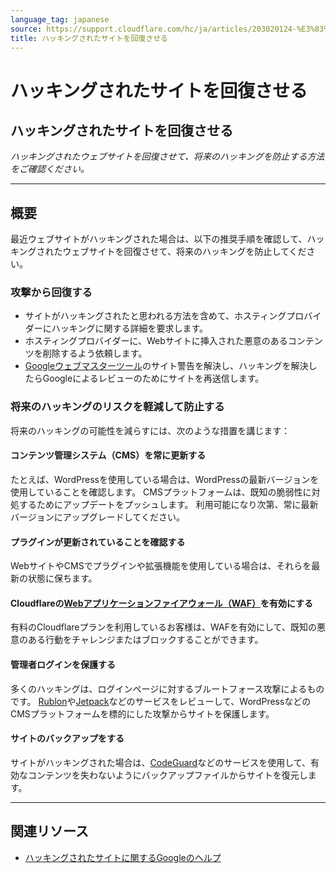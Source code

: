 ```yaml
---
language_tag: japanese
source: https://support.cloudflare.com/hc/ja/articles/203020124-%E3%83%8F%E3%83%83%E3%82%AD%E3%83%B3%E3%82%B0%E3%81%95%E3%82%8C%E3%81%9F%E3%82%B5%E3%82%A4%E3%83%88%E3%82%92%E5%9B%9E%E5%BE%A9%E3%81%95%E3%81%9B%E3%82%8B
title: ハッキングされたサイトを回復させる
---
```


# ハッキングされたサイトを回復させる

## ハッキングされたサイトを回復させる

_ハッキングされたウェブサイトを回復させて、将来のハッキングを防止する方法をご確認ください。_

___

## 概要

最近ウェブサイトがハッキングされた場合は、以下の推奨手順を確認して、ハッキングされたウェブサイトを回復させて、将来のハッキングを防止してください。

### 攻撃から回復する

-   サイトがハッキングされたと思われる方法を含めて、ホスティングプロバイダーにハッキングに関する詳細を要求します。
-   ホスティングプロバイダーに、Webサイトに挿入された悪意のあるコンテンツを削除するよう依頼します。
-   [Googleウェブマスターツール](https://www.google.com/webmasters/tools)のサイト警告を解決し、ハッキングを解決したらGoogleによるレビューのためにサイトを再送信します。

### 将来のハッキングのリスクを軽減して防止する

将来のハッキングの可能性を減らすには、次のような措置を講じます：

#### コンテンツ管理システム（CMS）を常に更新する

たとえば、WordPressを使用している場合は、WordPressの最新バージョンを使用していることを確認します。 CMSプラットフォームは、既知の脆弱性に対処するためにアップデートをプッシュします。 利用可能になり次第、常に最新バージョンにアップグレードしてください。

#### プラグインが更新されていることを確認する

WebサイトやCMSでプラグインや拡張機能を使用している場合は、それらを最新の状態に保ちます。

#### Cloudflareの[Webアプリケーションファイアウォール（WAF）](https://www.cloudflare.com/waf)を有効にする 

有料のCloudflareプランを利用しているお客様は、WAFを有効にして、既知の悪意のある行動をチャレンジまたはブロックすることができます。

#### 管理者ログインを保護する

多くのハッキングは、ログインページに対するブルートフォース攻撃によるものです。 [Rublon](https://rublon.com/)や[Jetpack](https://jetpack.com/features/security/)などのサービスをレビューして、WordPressなどのCMSプラットフォームを標的にした攻撃からサイトを保護します。

#### サイトのバックアップをする

サイトがハッキングされた場合は、[CodeGuard](https://www.cloudflare.com/apps/codeguard)などのサービスを使用して、有効なコンテンツを失わないようにバックアップファイルからサイトを復元します。

___

## 関連リソース

-   [ハッキングされたサイトに関するGoogleのヘルプ](http://www.google.com/webmasters/hacked/)
